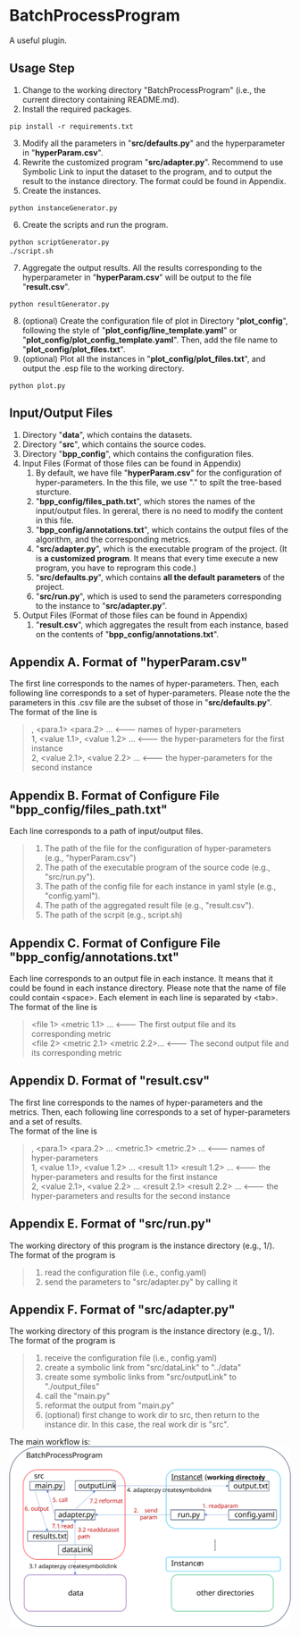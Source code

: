 # BatchProcessProgram
A useful plugin.

## Usage Step
1. Change to the working directory "BatchProcessProgram" (i.e., the current directory containing README.md). <br>
2. Install the required packages. <br>
```
pip install -r requirements.txt
```
3. Modify all the parameters in "**src/defaults.py**" and the hyperparameter in "**hyperParam.csv**". <br>
4. Rewrite the customized program "**src/adapter.py**". Recommend to use Symbolic Link to input the dataset to the program, and to output the result to the instance directory. The format could be found in Appendix.
5. Create the instances. <br>
```
python instanceGenerator.py
```
6. Create the scripts and run the program. <br>
```
python scriptGenerator.py
./script.sh
```
7. Aggregate the output results. All the results corresponding to the hyperparameter in "**hyperParam.csv**" will be output to the file "**result.csv**". <br>
```
python resultGenerator.py
```
8. (optional) Create the configuration file of plot in Directory "**plot_config**", following the style of "**plot_config/line_template.yaml**" or "**plot_config/plot_config_template.yaml**". Then, add the file name to "**plot_config/plot_files.txt**".
9. (optional) Plot all the instances in "**plot_config/plot_files.txt**", and output the .esp file to the working directory.
```
python plot.py
```

## Input/Output Files
1. Directory "**data**", which contains the datasets. <br>
2. Directory "**src**", which contains the source codes. <br>
3. Directory "**bpp_config**", which contains the configuration files. <br>
4. Input Files (Format of those files can be found in Appendix) <br>
   1. By default, we have file "**hyperParam.csv**" for the configuration of hyper-parameters. In the this file, we use "." to spilt the tree-based sturcture. <br>
   2. "**bpp_config/files_path.txt**", which stores the names of the input/output files. In gereral, there is no need to modify the content in this file. <br>
   3. "**bpp_config/annotations.txt**", which contains the output files of the algorithm, and the corresponding metrics. <br>
   4. "**src/adapter.py**", which is the executable program of the project. (It is **a customized program**. It means that every time execute a new program, you have to reprogram this code.) <br>
   5. "**src/defaults.py**", which contains **all the default parameters** of the project. <br>
   6. "**src/run.py**", which is used to send the parameters corresponding to the instance to "**src/adapter.py**". <br>
5. Output Files (Format of those files can be found in Appendix) <br>
   1. "**result.csv**", which aggregates the result from each instance, based on the contents of "**bpp_config/annotations.txt**". <br>

  
## Appendix A. Format of "hyperParam.csv"
The first line corresponds to the names of hyper-parameters. Then, each following line corresponds to a set of hyper-parameters. Please note the the parameters in this .csv file are the subset of those in "**src/defaults.py**". <br>
The format of the line is <br>
>  , <para.1> <para.2> ... <--- names of hyper-parameters <br>
> 1, <value 1.1>, <value 1.2> ... <--- the hyper-parameters for the first instance <br>
> 2, <value 2.1>, <value 2.2> ... <--- the hyper-parameters for the second instance <br>


## Appendix B. Format of Configure File "bpp_config/files_path.txt"
Each line corresponds to a path of input/output files. <br>
> 1. The path of the file for the configuration of hyper-parameters (e.g., "hyperParam.csv")
> 2. The path of the executable program of the source code (e.g., "src/run.py").
> 3. The path of the config file for each instance in yaml style (e.g., "config.yaml").
> 4. The path of the aggregated result file (e.g., "result.csv").
> 5. The path of the scrpit (e.g., script.sh)


## Appendix C. Format of Configure File "bpp_config/annotations.txt"
Each line corresponds to an output file in each instance. It means that it could be found in each instance directory. Please note that the name of file could contain \<space\>. Each element in each line is separated by \<tab\>. <br>
The format of the line is <br>
> <file 1> <metric 1.1> ... <--- The first output file and its corresponding metric <br>
> <file 2> <metric 2.1> <metric 2.2>... <--- The second output file and its corresponding metric <br>


## Appendix D. Format of "result.csv"
The first line corresponds to the names of hyper-parameters and the metrics. Then, each following line corresponds to a set of hyper-parameters and a set of results. <br>
The format of the line is <br>
>  , <para.1> <para.2> ... <metric.1> <metric.2> ... <--- names of hyper-parameters <br>
> 1, <value 1.1>, <value 1.2> ... <result 1.1> <result 1.2> ... <--- the hyper-parameters and results for the first instance <br>
> 2, <value 2.1>, <value 2.2> ... <result 2.1> <result 2.2> ... <--- the hyper-parameters and results for the second instance <br>


## Appendix E. Format of "src/run.py"
The working directory of this program is the instance directory (e.g., 1/). <br>
The format of the program is <br>
> 1. read the configuration file (i.e., config.yaml) <br>
> 2. send the parameters to "src/adapter.py" by calling it <br>


## Appendix F. Format of "src/adapter.py"
The working directory of this program is the instance directory (e.g., 1/). <br>
The format of the program is <br>
> 1. receive the configuration file (i.e., config.yaml) <br>
> 2. create a symbolic link from "src/dataLink" to "../data" <br>
> 3. create some symbolic links from "src/outputLink" to "./output_files" <br>
> 4. call the "main.py" <br>
> 5. reformat the output from "main.py" <br>
> 6. (optional) first change to work dir to src, then return to the instance dir. In this case, the real work dir is "src". <br>

The main workflow is: <br>
![](./workflow.svg)


